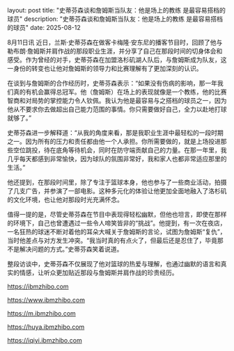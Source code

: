 layout: post title: "史蒂芬森谈和詹姆斯当队友：他是场上的教练 是最容易搭档的球员" description: "史蒂芬森谈和詹姆斯当队友：他是场上的教练 是最容易搭档的球员" date: 2025-08-12

8月11日讯 近日，兰斯·史蒂芬森在做客卡梅隆·安东尼的播客节目时，回顾了他与勒布朗·詹姆斯并肩作战的那段职业生涯，并分享了自己在那段时间的切身体会和感受。作为曾经的对手，史蒂芬森在加盟洛杉矶湖人队后，与詹姆斯成为队友，这一身份的转变也让他对詹姆斯的领导力和比赛理解有了更加深刻的认识。

在谈到与詹姆斯的合作经历时，史蒂芬森表示：“如果没有伤病的影响，那一年我们真的有机会赢得总冠军。他（詹姆斯）在场上的表现就像是一个教练，他的比赛智商和对局势的掌控能力令人钦佩。我认为他是最容易与之搭档的球员之一，因为他从不要求你去做超出自己能力范围的事情。你只需要做好自己，全力以赴地打球就够了。”

史蒂芬森进一步解释道：“从我的角度来看，那是我职业生涯中最轻松的一段时期之一。因为所有的压力和责任都由他一个人承担。你所需要做的，就是上场投进那些空位跳投，待在底角等待机会，同时在防守端贡献自己的力量。在那一年里，我几乎每天都感到非常愉快，因为球队的氛围非常好，我和家人也都非常适应那里的生活。”

他还提到，在那段时间里，除了专注于篮球本身，他也参与了一些商业活动，拍摄了几支广告，并参演了一部电影。这种多元化的体验让他更加全面地融入了洛杉矶的文化环境，也让他对那段时光充满怀念。

值得一提的是，尽管史蒂芬森在节目中表现得轻松幽默，但他也坦言，即使在那样的环境下，自己也曾遭遇过一些令人啼笑皆非的“挑战”。他提到，有一次在夜店，一名狂热的球迷不断对着他的耳朵大喊关于詹姆斯的言论，试图为詹姆斯“复仇”，当时他差点与对方发生冲突。“我当时真的有点火了，但最后还是忍住了，毕竟那不是解决问题的方式。”史蒂芬森笑着说道。

整段访谈中，史蒂芬森不仅展现了他对篮球的热爱与理解，也通过幽默的语言和真实的情感，让听众更加贴近那段与詹姆斯并肩作战的珍贵经历。

https://ibmzhibo.com

https://www.ibmzhibo.com

https://m.ibmzhibo.com

https://huya.ibmzhibo.com

https://iqiyi.ibmzhibo.com
